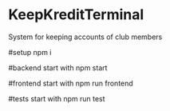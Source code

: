 # KeepKreditTerminal
System for keeping accounts of club members

#setup
npm i

#backend
start with npm start

#frontend
start with npm run frontend

#tests
start with npm run test
